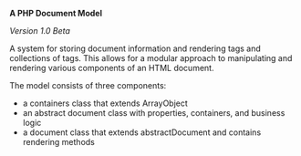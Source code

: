 **A PHP Document Model**

*Version 1.0 Beta*

A system for storing document information and rendering tags and collections
of tags. This allows for a modular approach to manipulating and rendering
various components of an HTML document.

The model consists of three components:

- a containers class that extends ArrayObject
- an abstract document class with properties, containers, and business logic
- a document class that extends abstractDocument and contains rendering methods